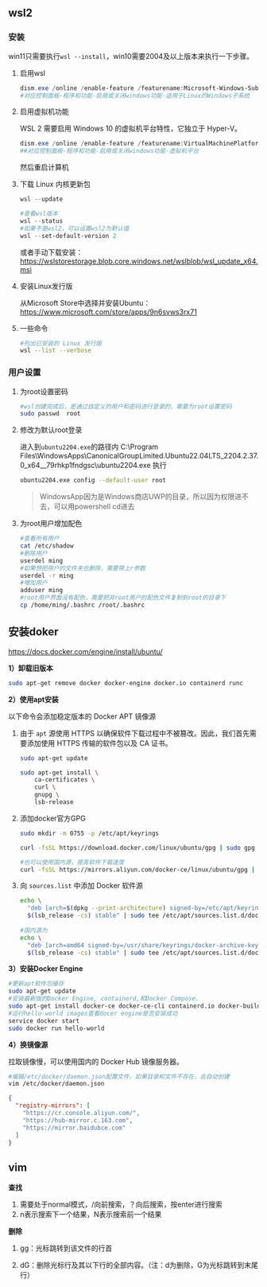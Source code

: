 ## wsl2

### 安装

win11只需要执行`wsl --install`，win10需要2004及以上版本来执行一下步骤。

1. 启用wsl

	``` powershell
	dism.exe /online /enable-feature /featurename:Microsoft-Windows-Subsystem-Linux /all /norestart
	#对应控制面板-程序和功能-启用或关闭windows功能-适用于Linux的Windows子系统
	```

2. 启用虚拟机功能

	WSL 2 需要启用 Windows 10 的虚拟机平台特性，它独立于 Hyper-V。

	``` powershell
	dism.exe /online /enable-feature /featurename:VirtualMachinePlatform /all /norestart
	##对应控制面板-程序和功能-启用或关闭windows功能-虚拟机平台
	```

	然后重启计算机

3. 下载 Linux 内核更新包

	``` powershell
	wsl --update
	
	#查看wsl版本
	wsl --status
	#如果不是wsl2，可以设置wsl2为默认值
	wsl --set-default-version 2
	```

	或者手动下载安装： https://wslstorestorage.blob.core.windows.net/wslblob/wsl_update_x64.msi

4. 安装Linux发行版

	从Microsoft Store中选择并安装Ubuntu： https://www.microsoft.com/store/apps/9n6svws3rx71

5. 一些命令

	``` bash
	#列出已安装的 Linux 发行版
	wsl --list --verbose
	```

  ### 用户设置

1. 为root设置密码

	``` bash
	#wsl创建完成后，是通过自定义的用户和密码进行登录的，需要为root设置密码
	sudo passwd  root
	```


2. 修改为默认root登录

	进入到`ubuntu2204.exe`的路径内 
	C:\Program Files\WindowsApps\CanonicalGroupLimited.Ubuntu22.04LTS_2204.2.37.0_x64__79rhkp1fndgsc\ubuntu2204.exe 执行

	``` bash
	ubuntu2204.exe config --default-user root
	```

	>WindowsApp因为是Windows商店UWP的目录，所以因为权限进不去，可以用powershell cd进去

3. 为root用户增加配色

	``` bash
	#查看所有用户
	cat /etc/shadow
	#删除用户
	userdel ming
	#如果想把用户的文件夹也删除，需要带上r参数
	userdel -r ming
	#增加用户
	adduser ming
	#root用户界面没有配色，需要把非root用户的配色文件复制到root的目录下
	cp /home/ming/.bashrc /root/.bashrc
	```

	

## 安装doker

https://docs.docker.com/engine/install/ubuntu/

**1）卸载旧版本**

``` bash
sudo apt-get remove docker docker-engine docker.io containerd runc
```

**2）使用apt安装**

以下命令会添加稳定版本的 Docker APT 镜像源

1. 由于 `apt` 源使用 HTTPS 以确保软件下载过程中不被篡改。因此，我们首先需要添加使用 HTTPS 传输的软件包以及 CA 证书。

	``` bash
	sudo apt-get update
	
	sudo apt-get install \
		ca-certificates \
	    curl \
	    gnupg \
	    lsb-release
	```

2. 添加docker官方GPG

	``` bash
	sudo mkdir -m 0755 -p /etc/apt/keyrings
	
	curl -fsSL https://download.docker.com/linux/ubuntu/gpg | sudo gpg --dearmor -o /etc/apt/keyrings/docker.gpg
	
	#也可以使用国内源，提高软件下载速度
	curl -fsSL https://mirrors.aliyun.com/docker-ce/linux/ubuntu/gpg | sudo gpg --dearmor -o /usr/share/keyrings/docker-archive-keyring.gpg
	```

3. 向 `sources.list` 中添加 Docker 软件源

	``` bash
	echo \
	  "deb [arch=$(dpkg --print-architecture) signed-by=/etc/apt/keyrings/docker.gpg] https://download.docker.com/linux/ubuntu \
	  $(lsb_release -cs) stable" | sudo tee /etc/apt/sources.list.d/docker.list > /dev/null
	  
	#国内源为
	echo \
	  "deb [arch=amd64 signed-by=/usr/share/keyrings/docker-archive-keyring.gpg] https://mirrors.aliyun.com/docker-ce/linux/ubuntu \
	  $(lsb_release -cs) stable" | sudo tee /etc/apt/sources.list.d/docker.list > /dev/null
	```

**3）安装Docker Engine**

``` bash
#更新apt软件包缓存
sudo apt-get update
#安装最新版的Docker Engine, containerd,和Docker Compose.
sudo apt-get install docker-ce docker-ce-cli containerd.io docker-buildx-plugin docker-compose-plugin
#运行hello-world images查看docer engine是否安装成功
service docker start
sudo docker run hello-world
```

**4）换镜像源**

拉取镜像慢，可以使用国内的 Docker Hub 镜像服务器。

``` bash
#编辑/etc/docker/daemon.json配置文件，如果目录和文件不存在，会自动创建
vim /etc/docker/daemon.json
```

``` json
{
  "registry-mirrors": [
    "https://cr.console.aliyun.com/",
    "https://hub-mirror.c.163.com",
    "https://mirror.baidubce.com"
  ]
}
```



## vim

**查找**

1. 需要处于normal模式，/向前搜索，？向后搜索，按enter进行搜索
2. n表示搜索下一个结果，N表示搜索前一个结果

**删除**

1. gg：光标跳转到该文件的行首

2. dG：删除光标行及其以下行的全部内容。（注：d为删除，G为光标跳转到末尾行）
